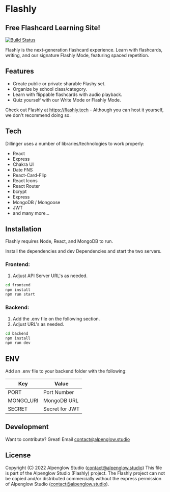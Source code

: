 # Flashly
## Free Flashcard Learning Site!

[![Build Status](https://travis-ci.org/joemccann/dillinger.svg?branch=master)](https://travis-ci.org/joemccann/dillinger)

Flashly is the next-generation flashcard experience. Learn with flashcards, writing, and our signature Flashly Mode, featuring spaced repetition.

## Features

- Create public or private sharable Flashy set.
- Organize by school class/category.
- Learn with flippable flashcards with audio playback.
- Quiz yourself with our Write Mode or Flashly Mode.

Check out Flashly at https://flashly.tech - Although you can host it yourself, we don't recommend doing so.

## Tech

Dillinger uses a number of libraries/technologies to work properly:

- React
- Express
- Chakra UI
- Date FNS
- React-Card-Flip
- React Icons
- React Router
- bcrypt
- Express
- MongoDB / Mongoose
- JWT
- and many more...


## Installation

Flashly requires Node, React, and MongoDB to run.

Install the dependencies and dev Dependencies and start the two servers.


### Frontend:
1. Adjust API Server URL's as needed.
```sh
cd frontend
npm install
npm run start
```

### Backend:
1. Add the .env file on the following section.
2. Adjust URL's as needed.

```sh
cd backend
npm install
npm run dev
```

## ENV

Add an .env file to your backend folder with the following:

| Key | Value |
| ------ | ------ |
| PORT | Port Number |
| MONGO_URI | MongoDB URL |
| SECRET | Secret for JWT |


## Development

Want to contribute? Great!
Email contact@alpenglow.studio

## License

Copyright (C) 2022 Alpenglow Studio (contact@alpenglow.studio)
This file is part of the Alpenglow Studio (Flashly) project.
The Flashly project can not be copied and/or distributed commercially without the express permission of Alpenglow Studio (contact@alpenglow.studio).

[//]: # (These are reference links used in the body of this note and get stripped out when the markdown processor does its job. There is no need to format nicely because it shouldn't be seen. Thanks SO - http://stackoverflow.com/questions/4823468/store-comments-in-markdown-syntax)

   [dill]: <https://github.com/joemccann/dillinger>
   [git-repo-url]: <https://github.com/joemccann/dillinger.git>
   [john gruber]: <http://daringfireball.net>
   [df1]: <http://daringfireball.net/projects/markdown/>
   [markdown-it]: <https://github.com/markdown-it/markdown-it>
   [Ace Editor]: <http://ace.ajax.org>
   [node.js]: <http://nodejs.org>
   [Twitter Bootstrap]: <http://twitter.github.com/bootstrap/>
   [jQuery]: <http://jquery.com>
   [@tjholowaychuk]: <http://twitter.com/tjholowaychuk>
   [express]: <http://expressjs.com>
   [AngularJS]: <http://angularjs.org>
   [Gulp]: <http://gulpjs.com>

   [PlDb]: <https://github.com/joemccann/dillinger/tree/master/plugins/dropbox/README.md>
   [PlGh]: <https://github.com/joemccann/dillinger/tree/master/plugins/github/README.md>
   [PlGd]: <https://github.com/joemccann/dillinger/tree/master/plugins/googledrive/README.md>
   [PlOd]: <https://github.com/joemccann/dillinger/tree/master/plugins/onedrive/README.md>
   [PlMe]: <https://github.com/joemccann/dillinger/tree/master/plugins/medium/README.md>
   [PlGa]: <https://github.com/RahulHP/dillinger/blob/master/plugins/googleanalytics/README.md>
